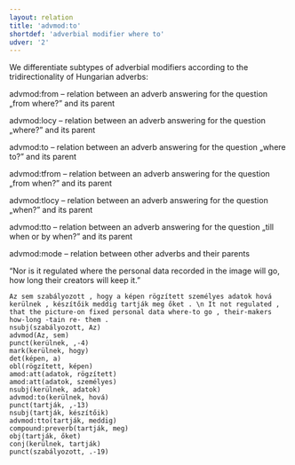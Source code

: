 ```yaml
---
layout: relation
title: 'advmod:to'
shortdef: 'adverbial modifier where to'
udver: '2'
---
```


We differentiate subtypes of adverbial modifiers according to the tridirectionality of Hungarian adverbs:

advmod:from – relation between an adverb answering for the question „from where?” and its parent

advmod:locy – relation between an adverb answering for the question „where?” and its parent

advmod:to – relation between an adverb answering for the question „where to?” and its parent

advmod:tfrom – relation between an adverb answering for the question „from when?” and its parent

advmod:tlocy – relation between an adverb answering for the question „when?” and its parent

advmod:tto – relation between an adverb answering for the question „till when or by when?” and its parent

advmod:mode – relation between other adverbs and their parents

“Nor is it regulated where the personal data recorded in the image will go, how long their creators will keep it.”

~~~ sdparse
Az sem szabályozott , hogy a képen rögzített személyes adatok hová kerülnek , készítőik meddig tartják meg őket . \n It not regulated , that the picture-on fixed personal data where-to go , their-makers how-long -tain re- them .
nsubj(szabályozott, Az)
advmod(Az, sem)
punct(kerülnek, ,-4)
mark(kerülnek, hogy)
det(képen, a)
obl(rögzített, képen)
amod:att(adatok, rögzített)
amod:att(adatok, személyes)
nsubj(kerülnek, adatok)
advmod:to(kerülnek, hová)
punct(tartják, ,-13)
nsubj(tartják, készítőik)
advmod:tto(tartják, meddig)
compound:preverb(tartják, meg)
obj(tartják, őket)
conj(kerülnek, tartják)
punct(szabályozott, .-19)
~~~

<!-- Interlanguage links updated St lis 3 20:58:38 CET 2021 -->
